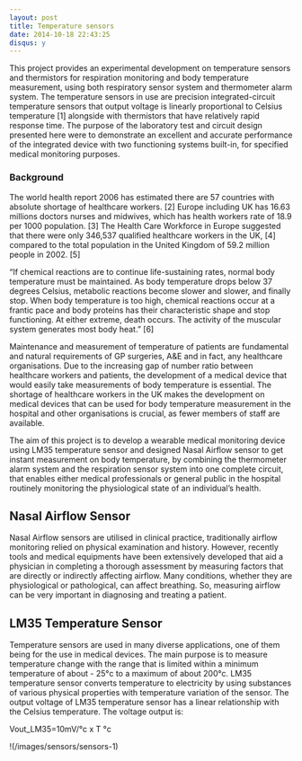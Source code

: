 ```yaml
---
layout: post
title: Temperature sensors 
date: 2014-10-18 22:43:25
disqus: y
---
```


This project provides an experimental development on temperature sensors and thermistors for respiration monitoring and body temperature measurement, using both respiratory sensor system and thermometer alarm system. The temperature sensors in use are precision integrated-circuit temperature sensors that output voltage is linearly proportional to Celsius temperature [1] alongside with thermistors that have relatively rapid response time. The purpose of the laboratory test and circuit design presented here were to demonstrate an excellent and accurate performance of the integrated device with
two functioning systems built-in, for specified medical monitoring
purposes.

### Background

The world health report 2006 has estimated there are 57 countries with absolute shortage of healthcare workers. [2] Europe including UK has 16.63 millions doctors nurses and midwives, which has health workers rate of 18.9 per 1000 population. [3] The Health Care Workforce in Europe suggested that there were only 346,537 qualified healthcare workers in the UK, [4] compared to the total population in the United Kingdom of 59.2 million people in 2002. [5]

“If chemical reactions are to continue life-sustaining rates, normal body temperature must be maintained. As body temperature drops below 37 degrees Celsius, metabolic reactions become slower and slower, and finally stop. When body temperature is too high, chemical reactions occur at a frantic pace and body proteins has their characteristic shape and stop functioning. At either extreme, death occurs. The activity of the muscular system generates most body heat.” [6]

Maintenance and measurement of temperature of patients are fundamental and natural requirements of GP surgeries, A&E and in fact, any healthcare organisations. Due to the increasing gap of number ratio between healthcare workers and patients, the development of a medical device that would easily take measurements of body temperature is essential.
The shortage of healthcare workers in the UK makes the development on medical devices that can be used for body temperature measurement in the hospital and other organisations is crucial, as fewer members of staff are available.

The aim of this project is to develop a wearable medical monitoring device using LM35 temperature sensor and designed Nasal Airflow sensor to get instant measurement on body temperature, by combining the thermometer alarm system and the respiration sensor system into one complete circuit, that enables either medical professionals or general public in the hospital routinely monitoring the physiological state of an individual’s health.

## Nasal Airflow Sensor

Nasal Airflow sensors are utilised in clinical practice, traditionally airflow monitoring relied on physical examination and history. However, recently tools and medical equipments have been extensively developed that aid a physician in completing a thorough assessment by measuring factors that are directly or indirectly affecting airflow. Many conditions, whether they are physiological or pathological, can affect breathing. So, measuring airflow can be very important in diagnosing and treating a patient.

## LM35 Temperature Sensor

Temperature sensors are used in many diverse applications, one of them being for the use in medical devices. The main purpose is to measure temperature change with the range that is limited within a minimum temperature of about -
25°c to a maximum of about 200°c.
LM35 temperature sensor converts temperature to electricity by using substances of various physical properties with temperature variation of the sensor. The output voltage of LM35 temperature sensor has a linear relationship with the Celsius temperature. The voltage output is:

Vout_LM35=10mV/°c x T °c        

!(/images/sensors/sensors-1)
                                                                        
